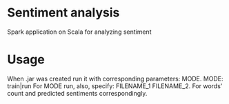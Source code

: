# Sentiment analysis
Spark application on Scala for analyzing sentiment

# Usage
When .jar was created run it with corresponding parameters: MODE.
MODE: train|run
For MODE run, also, specify: FILENAME_1 FILENAME_2. For words' count and predicted sentiments correspondingly.
